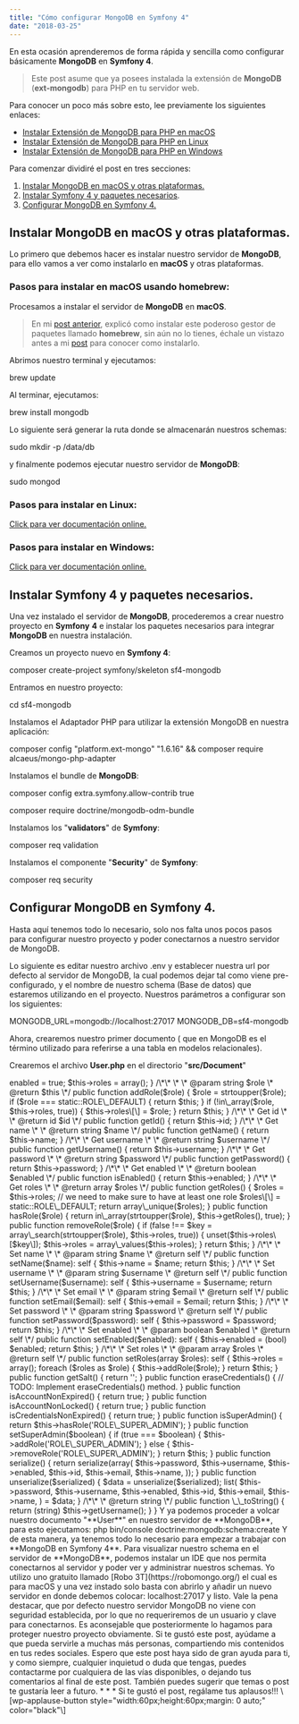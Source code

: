 ```yaml
---
title: "Cómo configurar MongoDB en Symfony 4"
date: "2018-03-25"
---
```


En esta ocasión aprenderemos de forma rápida y sencilla como configurar básicamente **MongoDB** en **Symfony 4**.

> Este post asume que ya posees instalada la extensión de **MongoDB** (**ext-mongodb**) para PHP en tu servidor web.

Para conocer un poco más sobre esto, lee previamente los siguientes enlaces:

- [Instalar Extensión de MongoDB para PHP en macOS](http://php.net/manual/es/mongodb.installation.homebrew.php)
- [Instalar Extensión de MongoDB para PHP en Linux](http://php.net/manual/es/mongodb.installation.manual.php)
- [Instalar Extensión de MongoDB para PHP en Windows](http://php.net/manual/es/mongodb.installation.windows.php)

Para comenzar dividiré el post en tres secciones:

1. [Instalar MongoDB en macOS y otras plataformas.](#instalar-mongodb)
2. [Instalar Symfony 4 y paquetes necesarios](#instalar-symfony).
3. [Configurar MongoDB en Symfony 4.](#configurar-mongodb)

## Instalar MongoDB en macOS y otras plataformas.

Lo primero que debemos hacer es instalar nuestro servidor de **MongoDB**, para ello vamos a ver como instalarlo en **macOS** y otras plataformas.

### Pasos para instalar en macOS usando homebrew:

Procesamos a instalar el servidor de **MongoDB** en **macOS**.

> En mi [post anterior](https://www.franciscougalde.com/2018/03/10/homebrew-instalar-paquetes-en-macos-nunca-fue-tan-sencillo/), explicó como instalar este poderoso gestor de paquetes llamado **homebrew**, sin aún no lo tienes, échale un vistazo antes a mi [post](https://www.franciscougalde.com/2018/03/10/homebrew-instalar-paquetes-en-macos-nunca-fue-tan-sencillo/) para conocer como instalarlo.

Abrimos nuestro terminal y ejecutamos:

brew update

Al terminar, ejecutamos:

brew install mongodb

Lo siguiente será generar la ruta donde se almacenarán nuestros schemas:

sudo mkdir -p /data/db

y finalmente podemos ejecutar nuestro servidor de **MongoDB**:

sudo mongod

### Pasos para instalar en Linux:

[Click para ver documentación online.](https://docs.mongodb.com/manual/administration/install-on-linux/)

### Pasos para instalar en Windows:

[Click para ver documentación online.](https://docs.mongodb.com/manual/tutorial/install-mongodb-on-windows/)

## Instalar Symfony 4 y paquetes necesarios.

Una vez instalado el servidor de **MongoDB**, procederemos a crear nuestro proyecto en **Symfony** **4** e instalar los paquetes necesarios para integrar **MongoDB** en nuestra instalación.

Creamos un proyecto nuevo en **Symfony 4**:

composer create-project symfony/skeleton sf4-mongodb

Entramos en nuestro proyecto:

cd sf4-mongodb

Instalamos el Adaptador PHP para utilizar la extensión MongoDB en nuestra aplicación:

composer config "platform.ext-mongo" "1.6.16" && composer require alcaeus/mongo-php-adapter

Instalamos el bundle de **MongoDB**:

composer config extra.symfony.allow-contrib true

composer require doctrine/mongodb-odm-bundle

Instalamos los "**validators**" de **Symfony**:

composer req validation

Instalamos el componente "**Security**" de **Symfony**:

composer req security

## Configurar MongoDB en Symfony 4.

Hasta aquí tenemos todo lo necesario, solo nos falta unos pocos pasos para configurar nuestro proyecto y poder conectarnos a nuestro servidor de MongoDB.

Lo siguiente es editar nuestro archivo .env y establecer nuestra url por defecto al servidor de MongoDB, la cual podemos dejar tal como viene pre-configurado, y el nombre de nuestro schema (Base de datos) que estaremos utilizando en el proyecto. Nuestros parámetros a configurar son los siguientes:

MONGODB\_URL=mongodb://localhost:27017
MONGODB\_DB=sf4-mongodb

Ahora, crearemos nuestro primer documento ( que en MongoDB es el término utilizado para referirse a una tabla en modelos relacionales).

Crearemos el archivo **User.php** en el directorio "**src/Document**"

<?php
namespace App\\Document;

use Doctrine\\ODM\\MongoDB\\Mapping\\Annotations as MongoDB;
use Symfony\\Bridge\\Doctrine\\Validator\\Constraints\\UniqueEntity;
use Symfony\\Component\\Validator\\Constraints as Assert;
use Symfony\\Component\\Security\\Core\\User\\AdvancedUserInterface;

/\*\*
 \* @MongoDB\\Document()
 \* @UniqueEntity("username")
 \* @UniqueEntity("email")
 \*/

// If you want the User object to be serialized to the session, you need to implement Serializable
// https://symfony.com/doc/current/security/entity\_provider.html#what-do-the-serialize-and-unserialize-methods-do
class User implements AdvancedUserInterface
{
    const ROLE\_DEFAULT = 'ROLE\_USER';

    const ROLE\_SUPER\_ADMIN = 'ROLE\_SUPER\_ADMIN';

    /\*\*
     \* @MongoDB\\Id(strategy="auto")
     \*/
    protected $id;

    /\*\*
     \* @MongoDB\\Field(type="string")
     \* @Assert\\NotBlank()
     \*/
    protected $name;

    /\*\*
     \* @MongoDB\\Field(type="string")
     \* @Assert\\NotBlank()
     \*/
    protected $username;

    /\*\*
     \* @MongoDB\\Field(type="string")
     \* @Assert\\NotBlank()
     \*/
    protected $email;

    /\*\*
     \* @MongoDB\\Field(type="boolean")
     \*/
    protected $enabled;

    /\*\*
     \* @MongoDB\\Field(type="string")
     \*/
    protected $password;

    /\*\*
     \* @MongoDB\\Field(type="collection")
     \*/
    protected $roles;

    /\*\*
     \* User constructor.
     \*/
    public function \_\_construct()
    {
        $this->enabled = true;
        $this->roles = array();
    }

    /\*\*
     \*
     \* @param string $role
     \* @return $this
     \*/
    public function addRole($role)
    {
        $role = strtoupper($role);
        if ($role === static::ROLE\_DEFAULT) {
            return $this;
        }

        if (!in\_array($role, $this->roles, true)) {
            $this->roles\[\] = $role;
        }

        return $this;
    }

    /\*\*
     \* Get id
     \*
     \* @return id $id
     \*/
    public function getId()
    {
        return $this->id;
    }

    /\*\*
     \* Get name
     \*
     \* @return string $name
     \*/
    public function getName()
    {
        return $this->name;
    }

    /\*\*
     \* Get username
     \*
     \* @return string $username
     \*/
    public function getUsername()
    {
        return $this->username;
    }

    /\*\*
     \* Get password
     \*
     \* @return string $password
     \*/
    public function getPassword()
    {
        return $this->password;
    }

    /\*\*
     \* Get enabled
     \*
     \* @return boolean $enabled
     \*/
    public function isEnabled()
    {
        return $this->enabled;
    }

    /\*\*
     \* Get roles
     \*
     \* @return array $roles
     \*/
    public function getRoles()
    {
        $roles = $this->roles;

        // we need to make sure to have at least one role
        $roles\[\] = static::ROLE\_DEFAULT;

        return array\_unique($roles);
    }

    public function hasRole($role)
    {
        return in\_array(strtoupper($role), $this->getRoles(), true);
    }

    public function removeRole($role)
    {
        if (false !== $key = array\_search(strtoupper($role), $this->roles, true)) {
            unset($this->roles\[$key\]);
            $this->roles = array\_values($this->roles);
        }

        return $this;
    }

    /\*\*
     \* Set name
     \*
     \* @param string $name
     \* @return self
     \*/
    public function setName($name): self
    {
        $this->name = $name;

        return $this;
    }

    /\*\*
     \* Set username
     \*
     \* @param string $username
     \* @return self
     \*/
    public function setUsername($username): self
    {
        $this->username = $username;

        return $this;
    }

    /\*\*
     \* Set email
     \*
     \* @param string $email
     \* @return self
     \*/
    public function setEmail($email): self
    {
        $this->email = $email;

        return $this;
    }

    /\*\*
     \* Set password
     \*
     \* @param string $password
     \* @return self
     \*/
    public function setPassword($password): self
    {
        $this->password = $password;

        return $this;
    }

    /\*\*
     \* Set enabled
     \*
     \* @param boolean $enabled
     \* @return self
     \*/
    public function setEnabled($enabled): self
    {
        $this->enabled = (bool) $enabled;

        return $this;
    }

    /\*\*
     \* Set roles
     \*
     \* @param array $roles
     \* @return self
     \*/
    public function setRoles(array $roles): self
    {
        $this->roles = array();

        foreach ($roles as $role) {
            $this->addRole($role);
        }

        return $this;
    }

    public function getSalt()
    {
        return '';
    }

    public function eraseCredentials()
    {
        // TODO: Implement eraseCredentials() method.
    }

    public function isAccountNonExpired()
    {
        return true;
    }

    public function isAccountNonLocked()
    {
        return true;
    }

    public function isCredentialsNonExpired()
    {
        return true;
    }

    public function isSuperAdmin()
    {
        return $this->hasRole('ROLE\_SUPER\_ADMIN');
    }

    public function setSuperAdmin($boolean)
    {
        if (true === $boolean) {
            $this->addRole('ROLE\_SUPER\_ADMIN');
        } else {
            $this->removeRole('ROLE\_SUPER\_ADMIN');
        }

        return $this;
    }

    public function serialize()
    {
        return serialize(array(
            $this->password,
            $this->username,
            $this->enabled,
            $this->id,
            $this->email,
            $this->name,
        ));
    }

    public function unserialize($serialized)
    {
        $data = unserialize($serialized);

        list(
            $this->password,
            $this->username,
            $this->enabled,
            $this->id,
            $this->email,
            $this->name,
            ) = $data;
    }

    /\*\*
     \* @return string
     \*/
    public function \_\_toString()
    {
        return (string) $this->getUsername();
    }
}

Y ya podemos proceder a volcar nuestro documento "**User**" en nuestro servidor de **MongoDB**, para esto ejecutamos:

php bin/console doctrine:mongodb:schema:create

Y de esta manera, ya tenemos todo lo necesario para empezar a trabajar con **MongoDB en Symfony 4**. Para visualizar nuestro schema en el servidor de **MongoDB**, podemos instalar un IDE que nos permita conectarnos al servidor y poder ver y administrar nuestros schemas. Yo utilizo uno gratuito llamado [Robo 3T](https://robomongo.org/) el cual es para macOS y una vez instado solo basta con abrirlo y añadir un nuevo servidor en donde debemos colocar: localhost:27017 y listo.

Vale la pena destacar, que por defecto nuestro servidor MongoDB no viene con seguridad establecida, por lo que no requeriremos de un usuario y clave para conectarnos. Es aconsejable que posteriormente lo hagamos para proteger nuestro proyecto obviamente.

Si te gustó este post, ayúdame a que pueda servirle a muchas más personas, compartiendo mis contenidos en tus redes sociales.

Espero que este post haya sido de gran ayuda para ti, y como siempre, cualquier inquietud o duda que tengas, puedes contactarme por cualquiera de las vías disponibles, o dejando tus comentarios al final de este post. También puedes sugerir que temas o post te gustaría leer a futuro.

* * *

Si te gustó el post, regálame tus aplausos!!!

\[wp-applause-button style="width:60px;height:60px;margin: 0 auto;" color="black"\]
